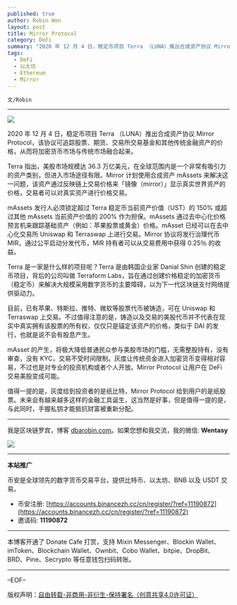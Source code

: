```yaml
---
published: true
author: Robin Wen
layout: post
title: Mirror Protocol
category: DeFi
summary: "2020 年 12 月 4 日，稳定币项目 Terra （LUNA）推出合成资产协议 Mirror Protocol，该协议可追踪股票、期货、交易所交易基金和其他传统金融资产的价格，从而将加密货币市场与传统市场融合起来。值得一提的是，灰度给到投资者的是纸比特，Mirror Protocol 给到用户的是纸股票。未来会有越来越多这样的金融工具诞生，这当然是好事，但是值得一提的是，与此同时，手握私钥才能抵抗财富被重新分配。"
tags:
  - DeFi
  - 以太坊
  - Ethereum
  - Mirror
---
```


`文/Robin`

***

![](https://cdn.dbarobin.com/fkgozvn.png)

2020 年 12 月 4 日，稳定币项目 Terra （LUNA）推出合成资产协议 Mirror Protocol，该协议可追踪股票、期货、交易所交易基金和其他传统金融资产的价格，从而将加密货币市场与传统市场融合起来。

Terra 指出，美股市场规模达 36.3 万亿美元，在全球范围内是一个非常有吸引力的资产类别，但进入市场途径有限。Mirror 计划使用合成资产 mAssets 来解决这一问题，该资产通过反映链上交易价格来「镜像（mirror）」显示真实世界资产的价格，交易者可以对真实资产进行价格交易。

mAssets 发行人必须锁定超过 Terra 稳定币当前资产价值（UST）的 150% 或超过其他 mAssets 当前资产价值的 200% 作为担保。mAssets 通过去中心化价格预言机来跟踪基础资产（例如：苹果股票或黄金）价格。mAsset 已经可以在去中心化交易所 Uniswap 和 Terraswap 上进行交易。Mirror 协议将发行治理代币 MIR，通过公平启动分发代币，MIR 持有者可以从交易费用中获得 0.25％ 的收益。

Terra 是一家是什么样的项目呢？Terra 是由韩国企业家 Danial Shin 创建的稳定币项目，背后的公司叫做 Terraform Labs，旨在通过创建价格稳定的加密货币（稳定币）来解决大规模采用数字货币的主要障碍，以为下一代区块链支付网络提供驱动力。

目前，已有苹果、特斯拉、推特、微软等股票代币被铸造，可在 Uniswap 和 Terraswap 上交易。不过值得注意的是，铸造以及交易的美股代币并不代表在现实中真实拥有该股票的所有权，仅仅只是锚定该资产的价格，类似于 DAI 的发行，也就是说不会有股息产生。

mAsset 的产生，将极大降低普通民众参与美股市场的门槛，无需整股持有，没有审查，没有 KYC，交易不受时间限制。灰度让传统资金进入加密货币变得相对容易，不过也是对专业的投资机构或者个人开放。Mirror Protocol 让用户在 DeFi 交易美股变成可能。

值得一提的是，灰度给到投资者的是纸比特，Mirror Protocol 给到用户的是纸股票。未来会有越来越多这样的金融工具诞生，这当然是好事，但是值得一提的是，与此同时，手握私钥才能抵抗财富被重新分配。

***

我是区块链罗宾，博客 [dbarobin.com](https://dbarobin.com/)。如果您想和我交流，我的微信: **Wentasy**

![](https://cdn.dbarobin.com/v4yywe2.png)

***

**本站推广**

币安是全球领先的数字货币交易平台，提供比特币、以太坊、BNB 以及 USDT 交易。

* 币安注册: [https://accounts.binancezh.cc/cn/register/?ref=11190872](https://accounts.binancezh.cc/cn/register/?ref=11190872)
* 邀请码: **11190872**

***

本博客开通了 Donate Cafe 打赏，支持 Mixin Messenger、Blockin Wallet、imToken、Blockchain Wallet、Ownbit、Cobo Wallet、bitpie、DropBit、BRD、Pine、Secrypto 等任意钱包扫码转账。

<center>
    <div class="--donate-button"
         data-button-id="f8b9df0d-af9a-460d-8258-d3f435445075"
    ></div>
</center>

***

–EOF–

版权声明：[自由转载-非商用-非衍生-保持署名（创意共享4.0许可证）](http://creativecommons.org/licenses/by-nc-nd/4.0/deed.zh)